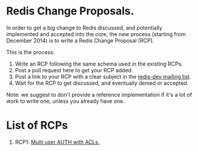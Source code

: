 Redis Change Proposals.
===

In order to get a big change to Redis discussed, and potentially implemented
and accepted into the core, the new process (starting from December 2014)
is to write a Redis Change Proposal (RCP).

This is the process:

1. Write an RCP following the same schema used in the existing RCPs.
2. Post a pull request here to get your RCP added.
3. Post a link to your RCP with a clear subject in the [redis-dev mailing list](https://groups.google.com/forum/#!forum/redis-dev). 
4. Wait for the RCP to get discussed, and eventually denied or accepted.

Note: we suggest to don't provide a reference implementation if it's a lot of work to write one, unless you already have one.

List of RCPs
===

1. RCP1: [Multi user AUTH with ACLs.](https://github.com/redis/redis-rcp/blob/master/RCP1.md)
